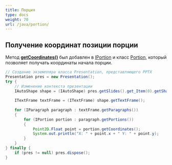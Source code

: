 ```yaml
---
title: Порция
type: docs
weight: 70
url: /java/portion/
---
```


## **Получение координат позиции порции**
Метод [**getCoordinates()**](https://reference.aspose.com/slides/java/com.aspose.slides/IPortion#getCoordinates--) был добавлен в [IPortion](https://reference.aspose.com/slides/java/com.aspose.slides/interfaces/IPortion) и класс [Portion](https://reference.aspose.com/slides/java/com.aspose.slides/classes/Portion), который позволяет получать координаты начала порции.

```java
// Создание экземпляра класса Presentation, представляющего PPTX
Presentation pres = new Presentation();
try {
    // Изменение контекста презентации
    IAutoShape shape = (IAutoShape) pres.getSlides().get_Item(0).getShapes().get_Item(0);
    
    ITextFrame textFrame = (ITextFrame) shape.getTextFrame();
    
    for (IParagraph paragraph : textFrame.getParagraphs()) 
    {
        for (IPortion portion : paragraph.getPortions()) 
        {
            Point2D.Float point = portion.getCoordinates();
            System.out.println("X: " + point.x + " Y: " + point.y);
        }
    }
} finally {
    if (pres != null) pres.dispose();
}
```